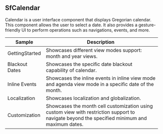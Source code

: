 ## SfCalendar
Calendar is a user interface component that displays Gregorian calendar. This component allows the user to select a date. It also provides a gesture-friendly UI to perform operations such as navigations, events, and more. 

| Sample | Description |
|-------------------------------------------------------------------------------------------------------------------------------------------------------------------------------------------------------|--------------------------------------------------------------------------------------------------------------------------|
| GettingStarted | Showcases different view modes support: month and year views. |
| Blackout Dates | Showcases the specific date blackout capability of calendar. |
| Inline Events | Showcases the inline events in inline view mode and agenda view mode in a specific date of the month. |
| Localization | Showcases localization and globalization. |
| Customization | Showcases the month cell customization using custom view with restriction support to navigate beyond the specified minimum and maximum dates. |

